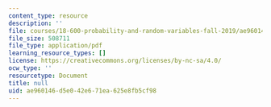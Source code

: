 ```yaml
---
content_type: resource
description: ''
file: courses/18-600-probability-and-random-variables-fall-2019/ae960146d5e042e671ea625e8fb5cf98_MIT18_600F19_lec20.pdf
file_size: 508711
file_type: application/pdf
learning_resource_types: []
license: https://creativecommons.org/licenses/by-nc-sa/4.0/
ocw_type: ''
resourcetype: Document
title: null
uid: ae960146-d5e0-42e6-71ea-625e8fb5cf98
---
```

